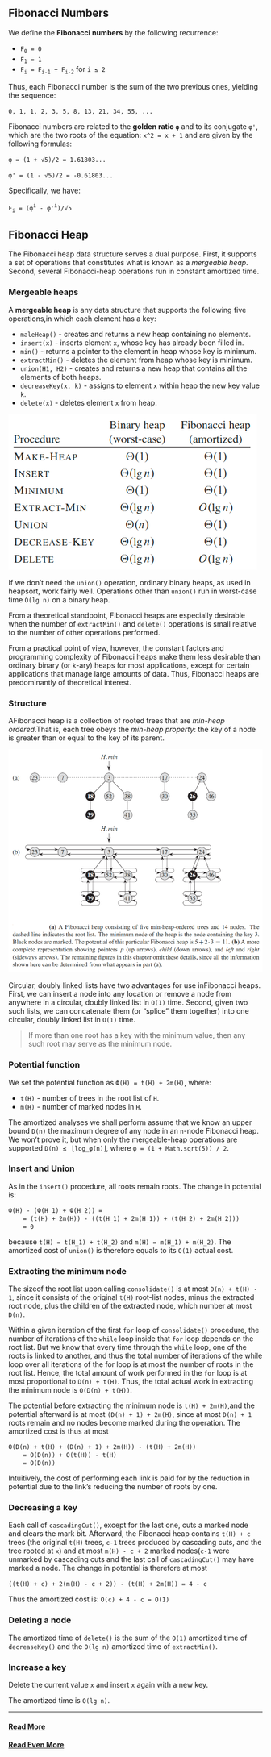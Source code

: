## Fibonacci Numbers
We define the __Fibonacci numbers__ by the following recurrence:
* `F`<sub>`0`</sub>` = 0`
* `F`<sub>`1`</sub>` = 1`
* `F`<sub>`i`</sub>` = F`<sub>`i-1`</sub>` + F`<sub>`i-2`</sub> for `i ≤ 2`

Thus,  each Fibonacci  number  is the sum of the two previous  ones,  yielding  the sequence:

`0, 1, 1, 2, 3, 5, 8, 13, 21, 34, 55, ...`

Fibonacci numbers are related to the __golden ratio `φ`__ and to its conjugate `φ'`, which are the two roots of the equation: `x^2 = x + 1` and are given by the following formulas:

`φ = (1 + √5)/2 = 1.61803...`

`φ' = (1 - √5)/2 = -0.61803...`

Specifically, we have:

`F`<sub>`i`</sub>` = (φ`<sup>`i`</sup>` - φ'`<sup>`i`</sup>`)/√5`


## Fibonacci Heap
The Fibonacci heap data structure serves a dual purpose.  First, it supports a set of operations that constitutes what is known as a _mergeable heap_.  Second, several Fibonacci-heap operations run in constant amortized time.

### Mergeable heaps
A __mergeable heap__ is any data structure that supports the following five operations,in which each element has a key:
* `maleHeap()` - creates and returns a new heap containing no elements.
* `insert(x)` - inserts element `x`, whose key has already been filled in.
* `min()` - returns a pointer to the element in heap whose key is minimum.
* `extractMin()` - deletes the element from heap whose key is minimum.
* `union(H1, H2)` - creates and returns a new heap that contains all the elements of both heaps.
* `decreaseKey(x, k)` - assigns to element `x` within heap the new key value `k`.
* `delete(x)` - deletes element `x` from heap.

![fibonacci-heap-complexity](./images/fibonacci-heap-complexity.png)

If we don’t need the `union()` operation, ordinary binary heaps, as used in heapsort, work fairly well. Operations other than  `union()` run in worst-case time `O(lg n)` on a binary heap.

From a theoretical standpoint, Fibonacci heaps are especially desirable when the number of `extractMin()` and `delete()` operations is small relative to the number of other operations performed.

From a practical point of view, however, the constant factors and programming complexity of Fibonacci heaps make them less desirable than ordinary binary (or `k`-ary) heaps for most applications, except for certain applications that manage large amounts of data. Thus, Fibonacci heaps are predominantly of theoretical interest.

### Structure
AFibonacci heap is a collection of rooted trees that are _min-heap ordered_.That is, each tree obeys the _min-heap property_: the key of a node is greater than or equal to the key of its parent.

![fibonacci-heap-structure](./images/fibonacci-heap-structure.png)

Circular, doubly linked lists have two advantages for use inFibonacci heaps.  First, we can insert a node into any location or remove a node from anywhere in a circular, doubly linked list in `O(1)` time. Second, given two such lists, we can concatenate them (or “splice” them together) into one circular, doubly linked list in `O(1)` time.

> If more than one root has a key with the minimum value, then any such root may serve  as  the  minimum  node.

### Potential function
We set the potential function as `Ф(H) = t(H) + 2m(H)`, where:
* `t(H)` - number of trees in the root list of `H`.
* `m(H)` - number of marked nodes in `H`.

The amortized analyses we shall perform assume that we know an upper bound `D(n)` the maximum degree of any node in an `n`-node Fibonacci heap. We won’t prove it, but when only the mergeable-heap operations are supported `D(n) ≤ ` &lfloor;`log_φ(n)`&rfloor;, where `φ = (1 + Math.sqrt(5)) / 2`.

### Insert and Union
As in the `insert()` procedure, all roots remain roots. The change in potential is:
```
Ф(H) - (Ф(H_1) + Ф(H_2)) =
    = (t(H) + 2m(H)) - ((t(H_1) + 2m(H_1)) + (t(H_2) + 2m(H_2)))
    = 0
```

because `t(H) = t(H_1) + t(H_2)` and `m(H) = m(H_1) + m(H_2)`. The amortized cost of `union()` is therefore equals to its `O(1)` actual cost.

### Extracting the minimum node
The sizeof the root list upon calling `consolidate()` is at most `D(n) + t(H) - 1`, since it consists of the original `t(H)` root-list nodes, minus the extracted root node, plus the children of the extracted node, which number at most `D(n)`.

Within a given iteration of the first `for` loop of `consolidate()` procedure, the number of iterations of the `while` loop inside that `for` loop depends on the root list. But we know that every time through the `while` loop, one of the roots is linked to another, and thus the total number of iterations of the while loop over all iterations of the for loop is at most the number of roots in the root list.  Hence, the total amount of work performed in the `for` loop is at most proportional to `D(n) + t(H)`.  Thus, the total actual work in extracting the minimum node is `O(D(n) + t(H))`.

The potential before extracting the minimum node is `t(H) + 2m(H)`,and the potential afterward is at most `(D(n) + 1) + 2m(H)`, since at most `D(n) + 1` roots remain and no nodes become marked during the operation.  The amortized cost is thus at most

```
O(D(n) + t(H) + (D(n) + 1) + 2m(H)) - (t(H) + 2m(H))
    = O(D(n)) + O(t(H)) - t(H)
    = O(D(n))
```

Intuitively, the cost of performing each link is paid for by the reduction in potential due to the link’s reducing the number of roots by one.

### Decreasing a key
Each call of `cascadingCut()`, except for the last one, cuts a marked node and clears the mark bit. Afterward, the Fibonacci heap contains `t(H) + c` trees (the original `t(H)` trees, `c-1` trees produced by cascading cuts, and the tree rooted at `x`) and at most `m(H) - c + 2` marked nodes(`c-1` were unmarked by cascading cuts and the last call of `cascadingCut()` may have marked a node. The change in potential is therefore at most

`((t(H) + c) + 2(m(H) - c + 2)) - (t(H) + 2m(H)) = 4 - c`

Thus the amortized cost is: `O(c) + 4 - c = O(1)`

### Deleting a node
The amortized time of `delete()` is the sum of the `O(1)` amortized time of `decreaseKey()` and the `O(lg n)` amortized time of `extractMin()`.

### Increase a key
Delete the current value `x` and insert `x` again with a new key.

The amortized time is `O(lg n)`.

---

#### [Read More](https://www.programiz.com/dsa/fibonacci-heap)

#### [Read Even More](https://www.programiz.com/dsa/decrease-key-and-delete-node-from-a-fibonacci-heap)
